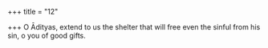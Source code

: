 +++
title = "12"

+++
O Ādityas, extend to us the shelter that will free
even the sinful from his sin, o you of good gifts.
